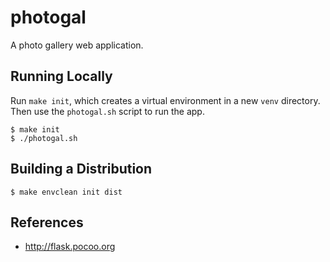 # photogal

A photo gallery web application.

## Running Locally

Run `make init`, which creates a virtual environment in a new `venv` directory. Then use the `photogal.sh` script
to run the app. 

````
$ make init
$ ./photogal.sh
````

## Building a Distribution

````
$ make envclean init dist
````

## References

* http://flask.pocoo.org
